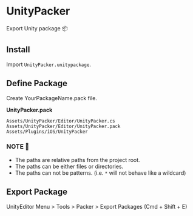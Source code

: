 # UnityPacker
Export Unity package :package:

## Install

Import `UnityPacker.unitypackage`.

## Define Package

Create YourPackageName.pack file.

**UnityPacker.pack**

```
Assets/UnityPacker/Editor/UnityPacker.cs
Assets/UnityPacker/Editor/UnityPacker.pack
Assets/Plugins/iOS/UnityPacker
```

### NOTE :memo:

- The paths are relative paths from the project root.
- The paths can be either files or directories. 
- The paths can not be patterns. (i.e. `*` will not behave like a wildcard)

## Export Package

UnityEditor Menu > Tools > Packer > Export Packages (Cmd + Shift + E)
